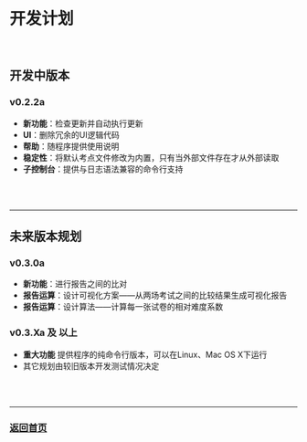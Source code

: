 
# 开发计划
<br>

## 开发中版本 
### v0.2.2a
* **新功能**：检查更新并自动执行更新
* **UI**：删除冗余的UI逻辑代码
* **帮助**：随程序提供使用说明
* **稳定性**：将默认考点文件修改为内置，只有当外部文件存在才从外部读取
* **子控制台**：提供与日志语法兼容的命令行支持

<br><br>
<hr>

## 未来版本规划

### v0.3.0a
* **新功能**：进行报告之间的比对
* **报告运算**：设计可视化方案——从两场考试之间的比较结果生成可视化报告
* **报告运算**：设计算法——计算每一张试卷的相对难度系数

### v0.3.Xa 及 以上
* **重大功能** 提供程序的纯命令行版本，可以在Linux、Mac OS X下运行
* 其它规划由较旧版本开发测试情况决定


<br><br>
<hr>

### [返回首页](./index.md)